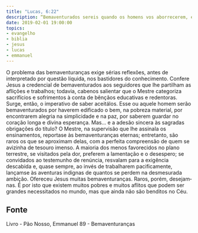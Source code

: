```yaml
---
title: "Lucas, 6:22"
description: “Bem­aventurados sereis quando os homens vos aborrecerem, e quando vos separarem, vos injuriarem e rejeitarem o vosso nome como mau, por causa do Filho do homem.” - Jesus
date: 2019-02-01 19:00:00
topics: 
- evangelho
- biblia
- jesus
- lucas
- emmanuel
---
```


O problema das bem­aventuranças exige sérias reflexões, antes de
interpretado por questão líquida, nos bastidores do conhecimento.
Confere Jesus a credencial de bem­aventurados aos seguidores que lhe
partilham as aflições e trabalhos; todavia, cabe­nos salientar que o Mestre categoriza
sacrifícios e sofrimentos à conta de bênçãos educativas e redentoras.
Surge, então, o imperativo de saber aceitá­los.
Esse ou aquele homem serão bem­aventurados por haverem edificado o
bem, na pobreza material, por encontrarem alegria na simplicidade e na paz, por
saberem guardar no coração longa e divina esperança.
Mas... e a adesão sincera às sagradas obrigações do título?
O Mestre, na supervisão que lhe assinala os ensinamentos, reporta­se às
bem­aventuranças eternas; entretanto, são raros os que se aproximam delas, com a
perfeita compreensão de quem se avizinha de tesouro imenso. A maioria dos menos
favorecidos no plano terrestre, se visitados pela dor, preferem a lamentação e o
desespero; se convidados ao testemunho de renúncia, resvalam para a exigência
descabida e, quase sempre, ao invés de trabalharem pacificamente, lançam­se às
aventuras indignas de quantos se perdem na desmesurada ambição.
Ofereceu Jesus muitas bem­aventuranças. Raros, porém, desejam­nas. É
por isto que existem muitos pobres e muitos aflitos que podem ser grandes
necessitados no mundo, mas que ainda não são benditos no Céu.




## Fonte
Livro - Pão Nosso, Emmanuel
89 - Bem­aventuranças
